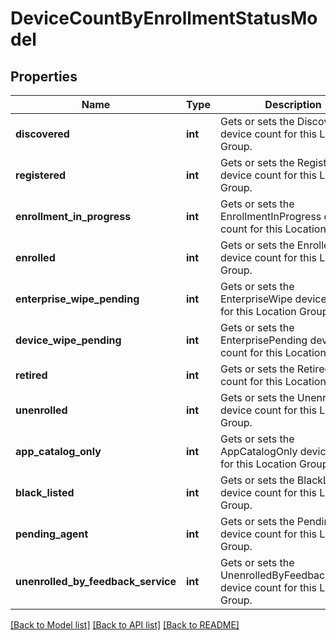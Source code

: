 # DeviceCountByEnrollmentStatusModel

## Properties
Name | Type | Description | Notes
------------ | ------------- | ------------- | -------------
**discovered** | **int** | Gets or sets the Discovered device count for this Location Group. | [optional] 
**registered** | **int** | Gets or sets the Registered device count for this Location Group. | [optional] 
**enrollment_in_progress** | **int** | Gets or sets the EnrollmentInProgress device count for this Location Group. | [optional] 
**enrolled** | **int** | Gets or sets the Enrolled device count for this Location Group. | [optional] 
**enterprise_wipe_pending** | **int** | Gets or sets the EnterpriseWipe device count for this Location Group. | [optional] 
**device_wipe_pending** | **int** | Gets or sets the EnterprisePending device count for this Location Group. | [optional] 
**retired** | **int** | Gets or sets the Retired device count for this Location Group. | [optional] 
**unenrolled** | **int** | Gets or sets the Unenrolled device count for this Location Group. | [optional] 
**app_catalog_only** | **int** | Gets or sets the AppCatalogOnly device count for this Location Group. | [optional] 
**black_listed** | **int** | Gets or sets the BlackListed device count for this Location Group. | [optional] 
**pending_agent** | **int** | Gets or sets the PendingAgent device count for this Location Group. | [optional] 
**unenrolled_by_feedback_service** | **int** | Gets or sets the UnenrolledByFeedbackService device count for this Location Group. | [optional] 

[[Back to Model list]](../README.md#documentation-for-models) [[Back to API list]](../README.md#documentation-for-api-endpoints) [[Back to README]](../README.md)


